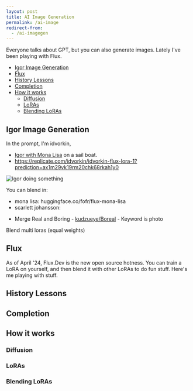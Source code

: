 ```yaml
---
layout: post
title: AI Image Generation
permalink: /ai-image
redirect-from:
  - /ai-imagegen
---
```


Everyone talks about GPT, but you can also generate images. Lately I've been playing with Flux.

<!-- prettier-ignore-start -->
<!-- vim-markdown-toc GFM -->

- [Igor Image Generation](#igor-image-generation)
- [Flux](#flux)
- [History Lessons](#history-lessons)
- [Completion](#completion)
- [How it works](#how-it-works)
    - [Diffusion](#diffusion)
    - [LoRAs](#loras)
    - [Blending LoRAs](#blending-loras)

<!-- vim-markdown-toc -->
<!-- prettier-ignore-end -->

## Igor Image Generation

In the prompt, I'm idvorkin,

- [Igor with Mona Lisa](https://replicate.com/idvorkin/idvorkin-flux-lora-1?prediction=ax1m29vk19rm20chk68rkah1y0) on a sail boat.
- https://replicate.com/idvorkin/idvorkin-flux-lora-1?prediction=ax1m29vk19rm20chk68rkah1y0

![Igor doing something](https://replicate.delivery/yhqm/CRLshgbk5ZomNp7GxHSISkMrtynHNufLEZJpFHCa7lcGvXrJA/out-0.webp)

You can blend in:

- mona lisa: huggingface.co/fofr/flux-mona-lisa
- scarlett johansson:

* Merge Real and Boring - [kudzueye/Boreal](https://huggingface.co/kudzueye/Boreal) - Keyword is photo

Blend multi loras (equal weights)

## Flux

As of April '24, Flux.Dev is the new open source hotness. You can train a LoRA on yourself, and then blend it with other LoRAs to do fun stuff. Here's me playing with stuff.

## History Lessons

## Completion

## How it works

### Diffusion

### LoRAs

### Blending LoRAs
